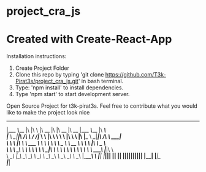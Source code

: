 # project_cra_js

# Created with Create-React-App

Installation instructions:

1. Create Project Folder
2. Clone this repo by typing 'git clone https://github.com/T3k-Pirat3s/project_cra_js.git' in bash terminal.
3. Type: 'npm install' to install dependencies.
4. Type 'npm start' to start development server.

Open Source Project for t3k-pirat3s. Feel free to contribute
what you would like to make the project
look nice

 _________  ________  ___  __            ________  ___  ________  ________  _________  ________  ________      
|\___   ___\\_____  \|\  \|\  \         |\   __  \|\  \|\   __  \|\   __  \|\___   ___\\_____  \|\   ____\     
\|___ \  \_\|____|\ /\ \  \/  /|_       \ \  \|\  \ \  \ \  \|\  \ \  \|\  \|___ \  \_\|____|\ /\ \  \___|_    
     \ \  \      \|\  \ \   ___  \       \ \   ____\ \  \ \   _  _\ \   __  \   \ \  \      \|\  \ \_____  \   
      \ \  \    __\_\  \ \  \\ \  \       \ \  \___|\ \  \ \  \\  \\ \  \ \  \   \ \  \    __\_\  \|____|\  \  
       \ \__\  |\_______\ \__\\ \__\       \ \__\    \ \__\ \__\\ _\\ \__\ \__\   \ \__\  |\_______\____\_\  \ 
        \|__|  \|_______|\|__| \|__|        \|__|     \|__|\|__|\|__|\|__|\|__|    \|__|  \|_______|\_________\
                                                                                                   \|_________|
                                                                                                               
                                                                                                               
